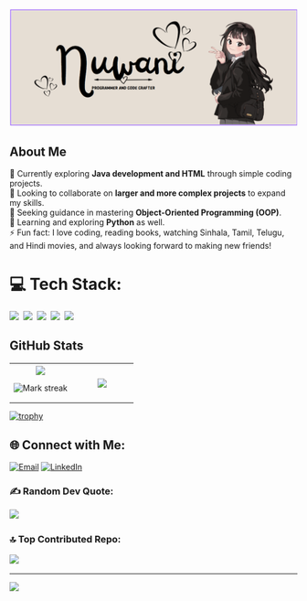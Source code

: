 ![Banner](https://github.com/Nuwani45/Nuwani45/blob/main/header%20banner.png)
## About Me

🔭 Currently exploring **Java development and HTML** through simple coding projects.  
👯 Looking to collaborate on **larger and more complex projects** to expand my skills.  
🤝 Seeking guidance in mastering **Object-Oriented Programming (OOP)**.  
🌱 Learning and exploring **Python** as well.  
⚡ Fun fact: I love coding, reading books, watching Sinhala, Tamil, Telugu, and Hindi movies, and always looking forward to making new friends!

# 💻 Tech Stack:

<img src="https://img.shields.io/badge/Java-%23ED8B00.svg?logo=openjdk&logoColor=white"> 
<img src="https://img.shields.io/badge/Python-3776AB?logo=python&logoColor=fff"> 
<img src="https://img.shields.io/badge/HTML-%23E34F26.svg?logo=html5&logoColor=white"> 
<img src="https://img.shields.io/badge/CSS-1572B6?logo=css3&logoColor=fff"> 
<img src="https://img.shields.io/badge/GitHub-%23121011.svg?logo=github&logoColor=white"> 

## GitHub Stats

<table><tbody><tr border="none"><td width="50%" align="center">
<img align="center" src="https://readme-stats-fork-mauve.vercel.app/api/?username=Nuwani45&theme=dark&show_icons=true&count_private=true">

<img alt="Mark streak" src="https://github-readme-streak-stats-five-roan.vercel.app?user=Nuwani45&theme=dark"></td><td width="50%" align="center">
<img align="center" src="https://readme-stats-fork-mauve.vercel.app/api/top-langs/?username=Nuwani45&theme=dark&hide_border=false&no-bg=true&no-frame=true&langs_count=6"></td></tr></tbody></table>

[![trophy](https://github-profile-trophy.vercel.app/?username=Nuwani45)](https://github.com/ryo-ma/github-profile-trophy)


## 🌐 Connect with Me:
[![Email](https://img.shields.io/badge/Email-D14836?logo=gmail&logoColor=white)](mailto:nuwanilawanya@hotmail.com)  [![LinkedIn](https://img.shields.io/badge/LinkedIn-0077B5?logo=linkedin&logoColor=white)](https://www.linkedin.com/in/nuwani-lawanya-479a64353)   

### ✍️ Random Dev Quote:
![](https://quotes-github-readme.vercel.app/api?type=horizontal&theme=tokyonight)  

### 🔝 Top Contributed Repo:
![](https://github-contributor-stats.vercel.app/api?username=Nuwani45&limit=5&theme=dark&combine_all_yearly_contributions=true)  

---  
[![](https://visitcount.itsvg.in/api?id=Nuwani45&icon=0&color=0)](https://visitcount.itsvg.in)  

<!-- Proudly created with GPRM ( https://gprm.itsvg.in ) -->
